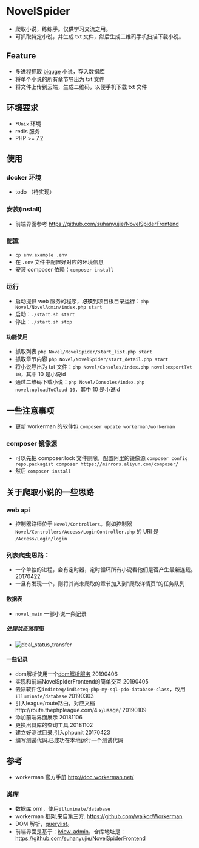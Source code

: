 # NovelSpider
* 爬取小说，练练手。仅供学习交流之用。
* 可抓取特定小说，并生成 txt 文件，然后生成二维码手机扫描下载小说。

## Feature
* 多进程抓取 [biquge](https://www.biquwu.cc) 小说，存入数据库
* 将单个小说的所有章节导出为 txt 文件
* 将文件上传到云端，生成二维码，以便手机下载 txt 文件

## 环境要求
* `*Unix` 环境
* redis 服务
* PHP >= 7.2

## 使用
### docker 环境
* todo （待实现）

### 安装(install)
* 前端界面参考 https://github.com/suhanyujie/NovelSpiderFrontend

### 配置
* `cp env.example .env`
* 在 `.env` 文件中配置好对应的环境信息
* 安装 composer 依赖：`composer install`

### 运行
* 启动提供 web 服务的程序，**必须**到项目根目录运行：`php Novel/NovelAdmin/index.php start`
* 启动：`./start.sh start`
* 停止：`./start.sh stop`

#### 功能使用
* 抓取列表 `php Novel/NovelSpider/start_list.php start`
* 抓取章节内容 `php Novel/NovelSpider/start_detail.php start`
* 将小说导出为 txt 文件：`php Novel/Consoles/index.php novel:exportTxt 10`，其中 10 是小说id
* 通过二维码下载小说：`php Novel/Consoles/index.php novel:uploadToCloud 10`，其中 10 是小说id

## 一些注意事项
* 更新 workerman 的软件包 `composer update workerman/workerman`

### composer 镜像源
* 可以先把 composer.lock 文件删除，配置阿里的镜像源 `composer config repo.packagist composer https://mirrors.aliyun.com/composer/`
* 然后 `composer install`

## 关于爬取小说的一些思路
### web api
* 控制器路径位于 `Novel/Controllers`。例如控制器 `Novel/Controllers/Access/LoginController.php` 的 URI 是 `/Access/Login/login`

### 列表爬虫思路：
* 一个单独的进程，会有定时器，定时循环所有小说看他们是否产生最新连载。 20170422
* 一旦有发现一个，则将其尚未爬取的章节加入到“爬取详情页”的任务队列

#### 数据表
* `novel_main` 一部小说一条记录 

##### 处理状态流程图
* ![deal_status_transfer](./doc/images/deal_status_transfer.png)

#### 一些记录
* dom解析使用一个[dom解析服务](https://github.com/suhanyujie/practice/tree/master/htmlParserServer)  20190406
* 实现和前端NovelSpiderFrontend的简单交互                                     20190405
* 去除软件包`indieteq/indieteq-php-my-sql-pdo-database-class`，改用`illuminate/database`  20190303
* 引入league/route路由，对应文档http://route.thephpleague.com/4.x/usage/   20190109
* 添加前端界面展示 20181106
* 更换出具库的查询工具 20181102
* 建立好测试目录,引入phpunit 20170423
* 编写测试代码.已成功在本地运行一个测试代码

## 参考
* workerman 官方手册 http://doc.workerman.net/

### 类库
* 数据库 orm，使用`illuminate/database`
* workerman 框架,来自第三方. https://github.com/walkor/Workerman
* DOM 解析，[querylist](http://doc.querylist.cc/)。
* 前端界面是基于：[iview-admin](https://github.com/iview/iview-admin)，仓库地址是：https://github.com/suhanyujie/NovelSpiderFrontend
